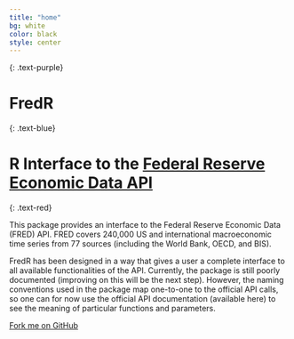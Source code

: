 ```yaml
---
title: "home"
bg: white
color: black
style: center
---
```



{: .text-purple}
# FredR #

{: .text-blue}

# R Interface to the [Federal Reserve Economic Data API](http://api.stlouisfed.org/docs/fred/?utm_source=research&utm_medium=website&utm_campaign=data-tools) #

{: .text-red}

<!-- <span class="fa-stack subtlecircle" style="font-size:100px; background:rgba(255,166,0,0.1)"> -->
<!--   <i class="fa fa-circle fa-stack-2x text-white"></i> -->
<!--   <i class="fa fa-bicycle fa-stack-1x text-orange"></i> -->
<!-- </span> -->


This package provides an interface to the Federal Reserve Economic Data (FRED)
API. FRED covers 240,000 US and international macroeconomic time series from 77
sources (including the World Bank, OECD, and BIS).

FredR has been designed in a way that gives a user a complete interface to all
available functionalities of the API. Currently, the package is still poorly
documented (improving on this will be the next step). However, the naming
conventions used in the package map one-to-one to the official API calls, so one
can for now use the official API documentation (available here) to see the
meaning of particular functions and parameters.

<span id="forkongithub">
  <a href="{{ site.source_link }}" class="bg-blue">
    Fork me on GitHub
  </a>
</span>
